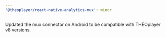 ```yaml
---
'@theoplayer/react-native-analytics-mux': minor
---
```


Updated the mux connector on Android to be compatible with THEOplayer v8 versions.

